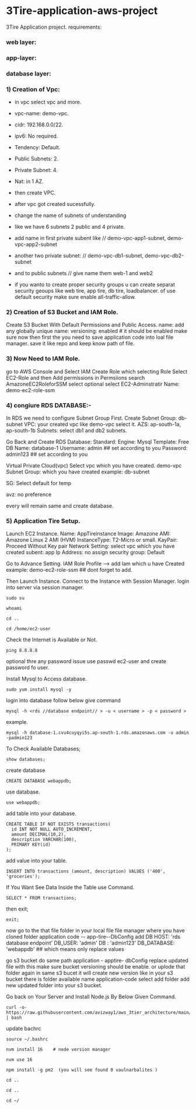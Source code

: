#                                                    3Tire-application-aws-project

3Tire Application project.
requirements:
### web layer:   
### app-layer:
### database layer: 

### 1) Creation of Vpc:
- in vpc select vpc and more.
- vpc-name: demo-vpc.
- cidr: 192.168.0.0/22.
- ipv6: No required.
- Tendency: Default.
- Public Subnets: 2.
- Private Subnet: 4.
- Nat: in 1 AZ.
- then create VPC.


- after vpc got created sucessfully.
- change the name of subnets of understanding
- like we have 6 subnets 2 public and 4 private.
- add name in first private subent like //  demo-vpc-app1-subnet, demo-vpc-app2-subnet
- another two private subnet: // demo-vpc-db1-subnet, demo-vpc-db2-subnet 
- and to public subnets // give name them web-1 and web2

- if you wanto to create proper security groups u can create separat security geoups like web tire, app tire, db tire, loadbalancer.
  of use default security make sure enable all-traffic-allow.


### 2) Creation of S3 Bucket and IAM Role.
Create S3 Bucket With Default Permissions and Public Access.
name: add any globally unique name:
versioning: enabled # it should be enabled make sure
now then first the you need to save application code into loal file manager. save it like repo and keep know path of file.

### 3) Now Need to IAM Role.
go to AWS Console and Select IAM Create Role which selecting Role Select EC2-Role and then Add permissions 
in Permsiions search AmazoneEC2RoleforSSM select optional select EC2-Adminstratir 
Name: demo-ec2-role-ssm

### 4) congiure RDS DATABASE:-
In RDS we need to configure Subnet Group First.
Create Subnet Group: db-subnet
VPC: your created vpc like demo-vpc select it.
AZS: ap-south-1a, ap-south-1b
Subnets: select db1 and db2 subnets.

Go Back and Create RDS Database:
Standard:
Engine: Mysql
Template: Free 
DB Name: database-1
Username: admin       ## set according to you
Password:  admin123  ## set according to you

Virtual Private Cloud(vpc)
Select vpc which you have created.  demo-vpc
Subnet Group: which you have created  example: db-subnet

SG: Select default for temp 

avz: no preference

every will remain same and create database.

### 5) Application Tire Setup.
Launch EC2 Instance.
Name: AppTireinstance
Image: Amazone 
AMI: Amazone Linux 2 AMI (HVM)
InstanceType: T2-Micro or small.
KayPair: Proceed Without Key pair
Network Setting:  select vpc which you have created 
subent: app
Ip Address: no assign 
security group: Default 


Go to Advance Setting.
IAM Role Profile  --> add Iam which u have Created  example: demo-ec2-role-ssm   ## dont forget to add.

Then Launch Instance.
Connect to the Instance with Session Manager.
login into server via session manager.
```
sudo su
```
```
whoami
```
```
cd ..
```
```
cd /home/ec2-user
```
Check the Internet is Available or Not.
```
ping 8.8.8.8
```
optional thre any password issue use passwd ec2-user and create password fo user.

Install Mysql to Access database.
```
sudo yum install mysql -y 

```

login into database follow below give command

```
mysql -h <rds //database endpoint// > -u < username > -p < password >

```
example.
```
mysql -h database-1.cvu4cuyqyi5s.ap-south-1.rds.amazonaws.com -u admin -padmin123
```

To Check Available Databases;
```
show databases;  
```
create database
```
CREATE DATABASE webappdb;

```

use database.
```
use webappdb;
```

add table into your database.
```
CREATE TABLE IF NOT EXISTS transactions(
  id INT NOT NULL AUTO_INCREMENT, 
  amount DECIMAL(10,2), 
  description VARCHAR(100), 
  PRIMARY KEY(id)
);

```

add value into your table.
```
INSERT INTO transactions (amount, description) VALUES ('400', 'groceries');

```

If You Want See Data Inside the Table use Command.
```
SELECT * FROM transactions;
```

then exit;
```
exit;
```

now go to the that file folder in your local file file manager where you have cloned 
folder application code -- app-tire--DbConfig
add DB HOST: 'rds database endpoint'
DB_USER: 'admin'
DB : 'admin123'
DB_DATABASE: 'webappdb'   ## which means only replace values

go s3 bucket do same path application - apptire- dbConfig replace updated file with this make sure bucket versioning should be enable.
or uplode that folder again in same s3 bucet it will create new version like in your s3 bucket there is folder available name application-code
select add folder add new updated folder into your s3 bucket.

Go back on Your Server and Install Node.js By Below Given Command.

```
curl -o- https://raw.githubusercontent.com/avizway1/aws_3tier_architecture/main/install.sh | bash
```
update bachrc
```
source ~/.bashrc
```
```
nvm install 16    # node version manager
```
```
nvm use 16
```
```
npm install -g pm2  (you will see found 0 vaulnarbalites )
```
```
cd ..
```
```
cd ..
```
```
cd ~/
```



```




















